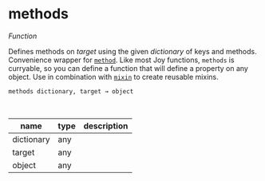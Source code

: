 # methods

_Function_

Defines methods on _target_ using the given _dictionary_ of keys and methods. Convenience wrapper for [`method`](#method). Like most Joy functions, `methods` is curryable, so you can define a function that will define a property on any object. Use in combination with [`mixin`](#mixin) to create reusable mixins.

<pre><code>methods dictionary, target &rarr; object</code></pre>
<br>

| name | type | description |
|------|------|-------------|
|dictionary|any||
|target|any||
|object|any||


